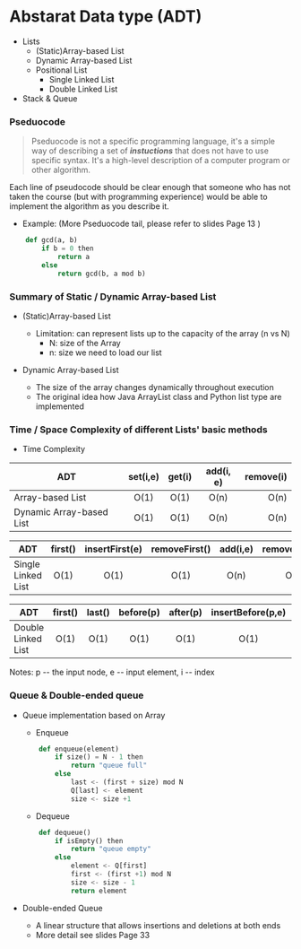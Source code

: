 # Abstarat Data type (ADT)

* Lists
    - (Static)Array-based List
    - Dynamic Array-based List
    - Positional List
        - Single Linked List
        - Double Linked List
* Stack & Queue

### Pseduocode

> Pseduocode is not a specific programming language, it's a simple way of describing
> a set of **_instuctions_** that does not have to use specific syntax. It's a high-level description of a computer program or other algorithm.

Each line of pseudocode should be clear enough that someone who has not taken the course (but with programming experience) would be able to implement the algorithm as you describe it.

* Example: (More Pseduocode tail, please refer to slides Page 13 )

```Python
    def gcd(a, b)
        if b = 0 then
            return a
        else
            return gcd(b, a mod b)
```
### Summary of Static / Dynamic Array-based List
* (Static)Array-based List
    - Limitation: can represent lists up to the capacity of the array (n vs N)
        - N: size of the Array
        - n: size we need to load our list


* Dynamic Array-based List
    - The size of the array changes dynamically throughout execution
    - The original idea how Java ArrayList class and Python list type are implemented

### Time / Space Complexity of different Lists' basic methods

* Time Complexity

| ADT                      | set(i,e) | get(i)   | add(i, e)| remove(i)|
| ------------------------ |:--------:| :-------:| :-------:| --------:|
| Array-based List         | O(1)     | O(1)     | O(n)     | O(n)     |
| Dynamic Array-based List | O(1)     | O(1)     | O(n)     | O(n)     |

| ADT                      | first()  | insertFirst(e)| removeFirst()| add(i,e) | remove(i)|
| ------------------------ |:--------:| :------------:| :-----------:| :-------:| --------:|
| Single Linked List       | O(1)     | O(1)          | O(1)         | O(n)     | O(n)     |

| ADT                      | first()  | last()  | before(p)  | after(p)  | insertBefore(p,e)  | insertAfter(p,e)  | remove(p)  |
| ------------------------ |:--------:| :------:| :---------:| :--------:| :-----------------:| :----------------:| ----------:|
| Double Linked List       | O(1)     | O(1)    | O(1)       | O(1)      | O(1)               | O(1)              | O(1)       |

Notes: p -- the input node, e -- input element, i -- index


### Queue & Double-ended queue

* Queue implementation based on Array
    - Enqueue
    ```Python
        def enqueue(element)
            if size() = N - 1 then
                return "queue full"
            else
                last <- (first + size) mod N
                Q[last] <- element
                size <- size +1
    ```

    - Dequeue
    ```Python
        def dequeue()
            if isEmpty() then
                return "queue empty"
            else
                element <- Q[first]
                first <- (first +1) mod N
                size <- size - 1
                return element

    ```
* Double-ended Queue
    - A linear structure that allows insertions and deletions at both ends
    - More detail see slides Page 33
